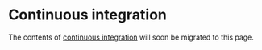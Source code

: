 # Continuous integration

The contents of [continuous integration](../continuous_integration.md) will soon be migrated to this page.

